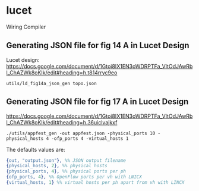 # lucet #

Wiring Compiler

## Generating JSON file for fig 14 A in Lucet Design ##

Lucet design: https://docs.google.com/document/d/1Gtoi8IX1EN3oWDRPTFa_VltOdJAwRbl_ChAZWk8oKIk/edit#heading=h.t814rryc9eo

`utils/ld_fig14a_json_gen topo.json`

## Generating JSON file for fig 17 A in Lucet Design ##

https://docs.google.com/document/d/1Gtoi8IX1EN3oWDRPTFa_VltOdJAwRbl_ChAZWk8oKIk/edit#heading=h.36uiclvajkxf

`./utils/appfest_gen -out appfest.json -physical_ports 10 -physical_hosts 4 -ofp_ports 4 -virtual_hosts 1`

The defaults values are:

```erlang
{out, "output.json"}, %% JSON output filename
{physical_hosts, 2}, %% physical hosts
{physical_ports, 4}, %% physical ports per ph
{ofp_ports, 4}, %% OpenFlow ports per vh with LNICX
{virtual_hosts, 1} %% virtual hosts per ph apart from vh with LINCX
```
